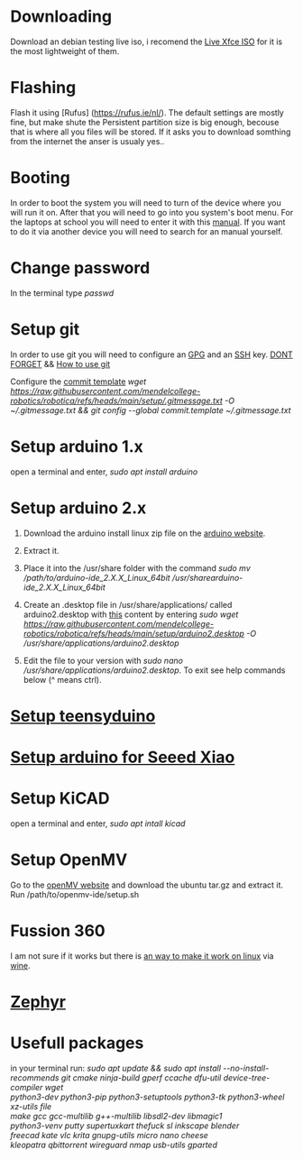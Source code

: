 # Downloading
Download an debian testing live iso, i recomend the [Live Xfce ISO](https://cdimage.debian.org/cdimage/weekly-live-builds/amd64/iso-hybrid/debian-live-testing-amd64-xfce.iso) for it is the most lightweight of them.

# Flashing
Flash it using [Rufus] (https://rufus.ie/nl/). The default settings are mostly fine, but make shute the Persistent partition size is big enough, becouse that is where all you files will be stored. If it asks you to download somthing from the internet the anser is usualy yes..

# Booting
In order to boot the system you will need to turn of the device where you will run it on. After that you will need to go into you system's boot menu. For the laptops at school you will need to enter it with this [manual](https://support.lenovo.com/us/en/solutions/ht104668-how-to-select-boot-device-from-bios-boot-menu-ideapad-thinkpad-thinkstation-thinkcentre-ideacentre). If you want to do it via another device you will need to search for an manual yourself.

# Change password
In the terminal type *passwd*

# Setup git
In order to use git you will need to configure an [GPG](https://docs.github.com/en/authentication/managing-commit-signature-verification/generating-a-new-gpg-key) and an [SSH](https://docs.github.com/en/authentication/connecting-to-github-with-ssh/generating-a-new-ssh-key-and-adding-it-to-the-ssh-agent) key. [DONT FORGET](https://docs.github.com/en/authentication/managing-commit-signature-verification/telling-git-about-your-signing-key) && [How to use git](https://education.github.com/git-cheat-sheet-education.pdf)

Configure the [commit template](https://git-scm.com/book/en/v2/Customizing-Git-Git-Configuration) *wget https://raw.githubusercontent.com/mendelcollege-robotics/robotica/refs/heads/main/setup/.gitmessage.txt -O ~/.gitmessage.txt && git config --global commit.template ~/.gitmessage.txt*

# Setup arduino 1.x
open a terminal and enter, 
*sudo apt install arduino*

# Setup arduino 2.x
1. Download the arduino install linux zip file on the [arduino website](https://www.arduino.cc/en/software/).

2. Extract it.

3. Place it into the /usr/share folder with the command *sudo mv /path/to/arduino-ide_2.X.X_Linux_64bit /usr/sharearduino-ide_2.X.X_Linux_64bit*

4. Create an .desktop file in /usr/share/applications/ called arduino2.desktop with [this](https://github.com/mendelcollege-robotics/robotica/blob/main/setup/arduino2.desktop) content by entering *sudo wget https://raw.githubusercontent.com/mendelcollege-robotics/robotica/refs/heads/main/setup/arduino2.desktop -O /usr/share/applications/arduino2.desktop*

5. Edit the file to your version with *sudo nano /usr/share/applications/arduino2.desktop*. To exit see help commands below (^ means ctrl).

# [Setup teensyduino](https://www.pjrc.com/teensy/td_download.html)

# [Setup arduino for Seeed Xiao](https://wiki.seeedstudio.com/Seeed_Arduino_Boards/)

# Setup KiCAD
open a terminal and enter, 
*sudo apt intall kicad*

# Setup OpenMV
Go to the [openMV website](https://openmv.io/pages/download) and download the ubuntu tar.gz and extract it. Run /path/to/openmv-ide/setup.sh

# Fussion 360
I am not sure if it works but there is [an way to make it work on linux](https://github.com/cryinkfly/Autodesk-Fusion-360-for-Linux) via [wine](https://www.winehq.org/).

# [Zephyr](https://docs.zephyrproject.org/latest/develop/getting_started/index.html)

# Usefull packages
in your terminal run: 
*sudo apt update && sudo apt install --no-install-recommends git cmake ninja-build gperf
  ccache dfu-util device-tree-compiler wget \
  python3-dev python3-pip python3-setuptools python3-tk python3-wheel xz-utils file \
  make gcc gcc-multilib g++-multilib libsdl2-dev libmagic1 \
  python3-venv putty supertuxkart thefuck sl inkscape blender \
  freecad kate vlc krita gnupg-utils micro nano cheese \
  kleopatra qbittorrent wireguard nmap usb-utils gparted*

